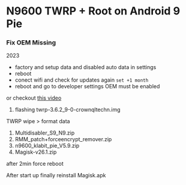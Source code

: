 # N9600 TWRP + Root on Android 9 Pie

### Fix OEM Missing

2023

- factory and setup data and disabled auto data in settings
- reboot
- conect wifi and check for updates again `set +1 month`
- reboot and go to developer settings OEM must be enabled

or checkout [this video](https://www.youtube.com/watch?v=JAEs8CUZbjU)

1. flashing twrp-3.6.2_9-0-crownqltechn.img

TWRP
wipe > format data

1. Multidisabler_S9_N9.zip
2. RMM_patch+forceencrypt_remover.zip
3. n9600_klabit_pie_V5.9.zip
4. Magisk-v26.1.zip

after 2min force reboot

After start up finally reinstall Magisk.apk

